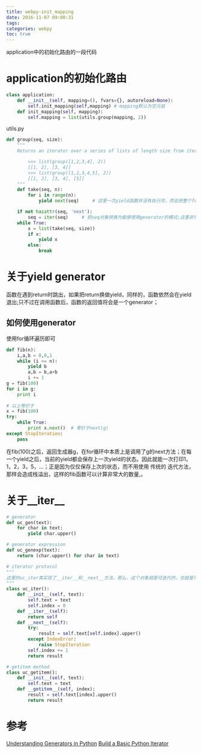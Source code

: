 ```yaml
---
title: webpy-init_mapping
date: 2016-11-07 09:00:31
tags: 
categories: webpy
toc: true
---
```


application中的初始化路由的一段代码

# application的初始化路由

``` python
class application:
	def __init__(self, mapping=(), fvars={}, autoreload=None):
		self.init_mapping(self,mapping)	# mapping默认为空元祖
	def init_mapping(self, mapping):
		self.mapping = list(utils.group(mapping, 2))
```

utils.py
``` python
def group(seq, size):
    """
    Returns an iterator over a series of lists of length size from iterable.

        >>> list(group([1,2,3,4], 2))
        [[1, 2], [3, 4]]
        >>> list(group([1,2,3,4,5], 2))
        [[1, 2], [3, 4], [5]]
    """
    def take(seq, n):
        for i in range(n):
            yield next(seq)		# 这里一次yield函数并没有执行完，而会把整个for循环结束，这样在yield的时候就会返回两个数字，而这两个数字是以generator的形式存储的，所以在死循环中会使用list来消除

    if not hasattr(seq, 'next'):
        seq = iter(seq)		# 把seq对象转换为能够使用generator的模式;这里非常重要，这是为什么seq每次经过take方法之后，它的内容会减少size个！
    while True:
        x = list(take(seq, size))
        if x:
            yield x
        else:
            break
```

# 关于yield generator
函数在遇到return时跳出，如果把return换做yield，同样的，函数依然会在yield退出;只不过在调用函数后，函数的返回值将会是一个generator；

## 如何使用generator
使用for循环遍历即可

``` python
def fib(n):
	i,a,b = 0,0,1
	while (i <= n):
		yield b
		a,b = b,a+b
		i += 1
g = fib(100)
for i in g:
	print i
	
# 以上等价于
x = fib(100)
try:
	while True:
		print x.next()	# 等价于next(g)
except StopIteration:
	pass
```
在fib(100)之后，返回生成器g，在for循环中本质上是调用了g的next方法；在每一个yield之后，当前的yield都会保存上一次yield的状态。因此就能一次打印1，1，2，3，5，...；正是因为仅仅保存上次的状态，而不用使用 传统的 迭代方法，那样会造成栈溢出，这样的fib函数可以计算非常大的数量,。


# 关于__iter__

``` python
# generator
def uc_gen(text):
    for char in text:
        yield char.upper()

# generator expression
def uc_genexp(text):
    return (char.upper() for char in text)

# iterator protocol
"""
这里的uc_iter类实现了__iter__和__next__方法，那么，这个对象就是可迭代的，也就是可以直接使用for循环遍历实例本身的
"""
class uc_iter():
    def __init__(self, text):
        self.text = text
        self.index = 0
    def __iter__(self):
        return self
    def __next__(self):
        try:
            result = self.text[self.index].upper()
        except IndexError:
            raise StopIteration
        self.index += 1
        return result

# getitem method
class uc_getitem():
    def __init__(self, text):
        self.text = text
    def __getitem__(self, index):
        result = self.text[index].upper()
        return result
```



# 参考
[Understanding Generators in Python](http://stackoverflow.com/a/1756156/5810739)
[Build a Basic Python Iterator](http://stackoverflow.com/a/7542261/5810739)